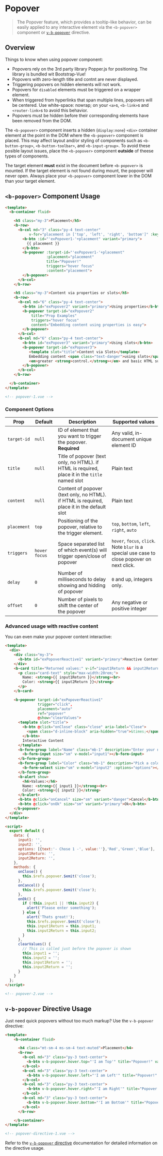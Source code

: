 # Popover

> The Popover feature, which provides a tooltip-like behavior, can be easily applied to any interactive
element via the `<b-popover>` component or [`v-b-popover`](/docs/directives/popover) directive.

## Overview

Things to know when using popover component:
 - Popovers rely on the 3rd party library Popper.js for positioning. The library is bundled wit Bootstrap-Vue!
 - Popovers with zero-length title and contnt are never displayed.
 - Triggering popovers on hidden elements will not work.
 - Popovers for `disabled` elements must be triggered on a wrapper element.
 - When triggered from hyperlinks that span multiple lines, popovers will be centered. Use white-space: nowrap; on your `<a>`s, `<b-link>`s and `<router-link>`s to avoid this behavior.
 - Popovers must be hidden before their corresponding elements have been removed from the DOM.

The `<b-popover>` component inserts a hidden (`display:none`) `<div>` container
element at the point in the DOM where the `<b-popover>` component is placed.  This may 
affect layout and/or styling of components such as `<b-button-group>`, `<b-button-toolbar>`,
and `<b-input-group>`. To avoid these posible layout issues, place the `<b-popover>`
component **outside** of theese types of components.

The target element **must** exist in the document before `<b-popover>` is mounted.
If the target element is not found during mount, the popover will never open. Always
place your `<b-popover>` component lower in the DOM than your target element.


## `<b-popover>` Component Usage
```html
<template>
  <b-container fluid>

    <h5 class="my-3">Placement</h5>
    <b-row>
      <b-col md="3" class="py-4 text-center"
           v-for="placement in ['top', 'left', 'right', 'bottom']" :key="placement">
        <b-btn :id="'exPopover1-'+placement" variant="primary">
          {{ placement }}
        </b-btn>
        <b-popover :target-id="'exPopover1-'+placement"
                   :placement="placement"
                   title="Popover!"
                   triggers="hover focus"
                   :content="placement">
        </b-popover>
      </b-col>
    </b-row>

    <h5 class="my-3">Content via properties or slots</h5>
    <b-row>
      <b-col md="6" class="py-4 text-center">
        <b-btn id="exPopover2" variant="primary">Using properties</b-btn>
        <b-popover target-id="exPopover2" 
            title="Prop Examples"
            triggers="hover focus"
            content="Embedding content using properties is easy">
        </b-popover>
      </b-col>
      <b-col md="6" class="py-4 text-center">
        <b-btn id="exPopover3" variant="primary">Using slots</b-btn>
        <b-popover target-id="exPopover3">
           <template slot="title">Content via Slots</template>
           Embedding content <span class="text-danger">using slots</span> affords you
           <em>greater <strong>control.</strong></em> and basic HTML support/
        </b-popover>
      </b-col>
    </b-row>

  </b-container>  
</template>

<!-- popover-1.vue -->
```

### Component Options

| Prop | Default | Description | Supported values
| ---- | ------- | ----------- | ----------------
| `target-id` | `null` | ID of element that you want to trigger the popover. **Required** | Any valid, in-document unique element ID
| `title` | `null` | Title of popover (text only, no HTML). if HTML is required, place it in the `title` named slot | Plain text
| `content` | `null` | Content of popover (text only, no HTML). if HTML is required, place it in the default slot | Plain text
| `placement` | `top` | Positioning of the popover, relative to the trigger element. | `top`, `bottom`, `left`, `right`, `auto`
| `triggers` | `hover focus` |  Space separated list of which event(s) will trigger open/close of popover | `hover`, `focus`, `click`. Note `blur` is a special use case to close popover on next click.
| `delay` | `0` | Number of milliseconds to delay showing and hidding of popover | `0` and up, integers only.
| `offset` | `0` | Number of pixels to shift the center of the popover | Any negative or positive integer


### Advanced usage with reactive content

You can even make your popover content interactive:

```html
<template>
  <div>
    <div class="my-3">
      <b-btn id="exPopoverReactive1" variant="primary">Reactive Content Using Slots</b-btn>
    </div>
    <b-card title="Returned values:" v-if="input1Return && input2Return">
      <p class="card-text" style="max-width:20rem;">
        Name: <strong>{{ input1Return }}</strong><br>
        Color: <strong>{{ input2Return }}</strong>
      </p>
    </b-card>

    <b-popover target-id="exPopoverReactive1"
               trigger="click",
               placement="auto"
               ref="popover"
               @show="clearValues">
      <template slot="title">
        <b-btn @click="onClose" class="close" aria-label="Close">
          <span class="d-inline-block" aria-hidden="true">&times;</span>
        </b-btn>
        Interactive Content
      </template>
      <b-form-group label="Name" class="mb-1" description="Enter your name">
        <b-form-input size="sm" v-model="input1"></b-form-input>
      </b-form-group>
      <b-form-group label="Color" class="mb-1" description="Pick a color">
        <b-form-select size="sm" v-model="input2" :options="options"></b-form-select>
      </b-form-group>
      <b-alert show>
        <h6>Values:</h6>
        Name: <strong>{{ input1 }}</strong><br>
        Color: <strong>{{ input2 }}</strong>
      </b-alert>
      <b-btn @click="onCancel" size="sm" variant="danger">Cancel</b-btn>
      <b-btn @click="onOk" size="sm" variant="primary">Ok</b-btn>
    </b-popover>
  </div>  
</template>

<script>
  export default {
    data: {
      input1: '',
      input2: '',
      options: [{text:'- Chose 1 -', value:''},'Red','Green','Blue'],
      input1Return: '',
      input2Return: '',
    },
    methods: {
      onClose() {
        this.$refs.popover.$emit('close');
      },
      onCancel() {
        this.$refs.popover.$emit('close');
      },
      onOk() {
        if (!this.input1 || !this.input2) {
          alert('Please enter something');
        } else {
          alert('Thats great!');
          this.$refs.popover.$emit('close');
          this.input1Return = this.input1;
          this.input2Return = this.input2;
        }
      },
      clearValues() {
        // This is called just before the popover is shown
        this.input1 = '';
        this.input2 = '';
        this.input1Return = '';
        this.input2Return = '';
      }
    }
  };
</script>

<!-- popover-2.vue -->
```


## `v-b-popover` Directive Usage

Just need quick popovers without too much markup? Use the `v-b-popover` directive:

```html
<template>
    <b-container fluid>

      <h4 class="mt-sm-4 ms-sm-4 text-muted">Placement</h4>
      <b-row>
        <b-col md="3" class="py-3 text-center">
          <b-btn v-b-popover.hover.top="'I am Top'" title="Popover!" variant="primary">Top</b-btn>
        </b-col>
        <b-col md="3" class="py-3 text-center">
          <b-btn v-b-popover.hover.left="'I am Left'" title="Popover!" variant="primary">Left</b-btn>
        </b-col>
        <b-col md="3" class="py-3 text-center">
          <b-btn v-b-popover.hover.right="'I am Right'" title="Popover!" variant="primary">Right</b-btn>
        </b-col>
        <b-col md="3" class="py-3 text-center">
          <b-btn v-b-popover.hover.bottom="'I am Bottom'" title="Popover!" variant="primary">Bottom</b-btn>
        </b-col>
      </b-row>

    </b-container>
</template>

<!-- popover-directive-1.vue -->
```

Refer to the [`v-b-popover` directive](/docs/directives/popover) documentation for detailed
information on the directive usage.
